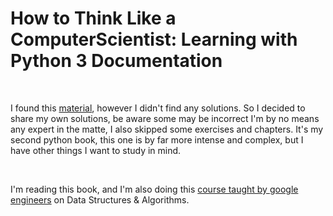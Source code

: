 # How to Think Like a ComputerScientist: Learning with Python 3 Documentation

<br>

I found this [material](https://buildmedia.readthedocs.org/media/pdf/howtothink/latest/howtothink.pdf), however I didn't find any solutions. So I decided to share my own solutions, be aware some may be incorrect I'm by no means any expert in the matte, I also skipped some exercises and chapters. It's my second python book, this one is by far more intense and complex, but I have other things I want to study in mind.

<br>

I'm reading this book, and I'm also doing this [course taught by google engineers](https://www.udacity.com/course/data-structures-and-algorithms-in-python--ud513) on Data Structures & Algorithms. 
